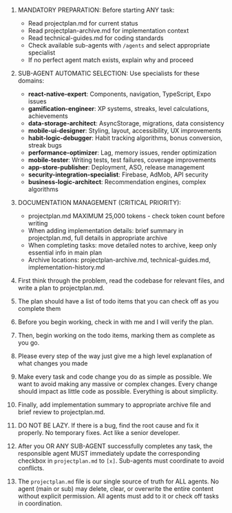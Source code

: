 1. MANDATORY PREPARATION: Before starting ANY task:
   - Read projectplan.md for current status
   - Read projectplan-archive.md for implementation context  
   - Read technical-guides.md for coding standards
   - Check available sub-agents with `/agents` and select appropriate specialist
   - If no perfect agent match exists, explain why and proceed

2. SUB-AGENT AUTOMATIC SELECTION: Use specialists for these domains:
   - **react-native-expert**: Components, navigation, TypeScript, Expo issues
   - **gamification-engineer**: XP systems, streaks, level calculations, achievements  
   - **data-storage-architect**: AsyncStorage, migrations, data consistency
   - **mobile-ui-designer**: Styling, layout, accessibility, UX improvements
   - **habit-logic-debugger**: Habit tracking algorithms, bonus conversion, streak bugs
   - **performance-optimizer**: Lag, memory issues, render optimization
   - **mobile-tester**: Writing tests, test failures, coverage improvements
   - **app-store-publisher**: Deployment, ASO, release management
   - **security-integration-specialist**: Firebase, AdMob, API security
   - **business-logic-architect**: Recommendation engines, complex algorithms

3. DOCUMENTATION MANAGEMENT (CRITICAL PRIORITY):
   - projectplan.md MAXIMUM 25,000 tokens - check token count before writing
   - When adding implementation details: brief summary in projectplan.md, full details in appropriate archive
   - When completing tasks: move detailed notes to archive, keep only essential info in main plan
   - Archive locations: projectplan-archive.md, technical-guides.md, implementation-history.md

4. First think through the problem, read the codebase for relevant files, and write a plan to projectplan.md.

5. The plan should have a list of todo items that you can check off as you complete them

6. Before you begin working, check in with me and I will verify the plan.

7. Then, begin working on the todo items, marking them as complete as you go.

8. Please every step of the way just give me a high level explanation of what changes you made

9. Make every task and code change you do as simple as possible. We want to avoid making any massive or complex changes. Every change should impact as little code as possible. Everything is about simplicity.

10. Finally, add implementation summary to appropriate archive file and brief review to projectplan.md.

11. DO NOT BE LAZY. If there is a bug, find the root cause and fix it properly. No temporary fixes. Act like a senior developer.

12. After you OR ANY SUB-AGENT successfully completes any task, the responsible agent MUST immediately update the corresponding checkbox in `projectplan.md` to `[x]`. Sub-agents must coordinate to avoid conflicts.

13. The `projectplan.md` file is our single source of truth for ALL agents. No agent (main or sub) may delete, clear, or overwrite the entire content without explicit permission. All agents must add to it or check off tasks in coordination.